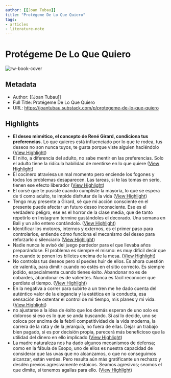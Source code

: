 ```yaml
---
author: [[Joan Tubau]]
title: "Protégeme De Lo Que Quiero"
tags: 
- articles
- literature-note
---
```

# Protégeme De Lo Que Quiero

![rw-book-cover](https://substackcdn.com/image/fetch/f_auto,q_auto:good,fl_progressive:steep/https%3A%2F%2Fsubstack-post-media.s3.amazonaws.com%2Fpublic%2Fimages%2F60d4d2d8-c8be-4bc2-a488-7b706540b73e_1600x1192.jpeg)

## Metadata
- Author: [[Joan Tubau]]
- Full Title: Protégeme De Lo Que Quiero
- URL: https://joantubau.substack.com/p/protegeme-de-lo-que-quiero

## Highlights
- **El deseo mimético, el concepto de René Girard, condiciona tus preferencias.** Lo que quieres está influenciado por lo que te rodea, tus deseos no son nunca tuyos, te gusta porque viste alguien haciéndolo ([View Highlight](https://read.readwise.io/read/01gxh0y7rqc65ffgxn0sddva7w))
- El niño, a diferencia del adulto, no sabe mentir en las preferencias. Solo el adulto tiene la ridícula habilidad de mentirse en lo que quiere ([View Highlight](https://read.readwise.io/read/01gxh0ykw3z32v286bet9x94mg))
- El cocinero atraviesa un mal momento pero enciende los fogones y todos los problemas desaparecen. Las tareas, si te las tomas en serio, tienen ese efecto liberador ([View Highlight](https://read.readwise.io/read/01gxh0zd2ejdqzfqqs1ys88rrj))
- El corsé que te pusiste cuando cumpliste la mayoría, lo que se espera de ti como adulto, te impide disfrutar de la vida ([View Highlight](https://read.readwise.io/read/01gxh11k2mf4j55mdgaz743xfy))
- Tengo muy presente a Girard, sé que mi acción consciente en el presente puede afectar un futuro deseo inconsciente. Ese es el verdadero peligro, ese es el horror de la clase media, que de tanto repetirlo en Instagram termine gustándoles el decorado. Una semana en Bali y un año entero contándolo. ([View Highlight](https://read.readwise.io/read/01gxh136pxs7z2p5x5c8byaq2d))
- Identificar los motores, internos y externos, es el primer paso para controlarlos, entiende cómo funciona el mecanismo del deseo para reforzarlo o silenciarlo ([View Highlight](https://read.readwise.io/read/01gxh14pgab07ptzecac8nf9sh))
- Nadie nunca le avisó del juego perdedor para el que llevaba años preparándose. El problema es siempre el mismo: es muy difícil decir que no cuando te ponen los billetes encima de la mesa. ([View Highlight](https://read.readwise.io/read/01gxh1cwj9aazr7bym939jzt66))
- No controlas tus deseos pero sí puedes huir de ellos. Es ahora cuestión de valentía, para dimitir cuando no estés en el sitio correcto. Es siempre jodido, especialmente cuando tienes éxito. Abandonar no es de cobardes, abandonar es de valientes. Nunca es fácil reconocer que perdiste el tiempo. ([View Highlight](https://read.readwise.io/read/01gxh1ek5x8kcfr0bcymh2bm9h))
- En la negativa a correr para subirte a un tren me he dado cuenta del auténtico valor de la elegancia y la estética en la conducta, esa sensación de ostentar el control de mi tiempo, mis planes y mi vida. ([View Highlight](https://read.readwise.io/read/01gxh1f9dqwv5yyx12ch97n220))
- no ajustarse a la idea de éxito que los demás esperan de uno solo es doloroso si eso es lo que se anda buscando. Si así lo decide, uno se coloca por encima de la febril competitividad de la vida moderna, la carrera de la rata y de la jerarquía, no fuera de ellas. Dejar un trabajo bien pagado, si es por decisión propia, parecerá más beneficioso que la utilidad del dinero en ello implicado ([View Highlight](https://read.readwise.io/read/01gxh1g27q6f7aac2nfmss4bbf))
- La madre naturaleza nos ha dado algunos mecanismos de defensa; como en la fábula de Esopo, uno de ellos es nuestra capacidad de considerar que las uvas que no alcanzamos, o que no conseguimos alcanzar, están verdes. Pero resulta aún más gratificante un rechazo y desdén previos agresivamente estoicos. Seamos agresivos; seamos el que dimite, si tenemos agallas para ello. ([View Highlight](https://read.readwise.io/read/01gxh1hx262knqgj58560kjx05))
